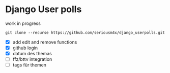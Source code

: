 # Django User polls

work in progress

```
git clone --recurse https://github.com/seriousm4x/django_userpolls.git
```

- [x] add edit and remove functions
- [x] github login
- [x] datum des themas
- [ ] ffz/bttv integration
- [ ] tags für themen